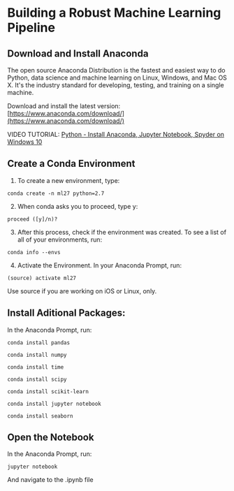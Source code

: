 # Building a Robust Machine Learning Pipeline

## Download and Install Anaconda

The open source Anaconda Distribution is the fastest and easiest way to do Python, data science and machine learning on Linux, Windows, and Mac OS X. It's the industry standard for developing, testing, and training on a single machine.

Download and install the latest version: [https://www.anaconda.com/download/](https://www.anaconda.com/download/)

VIDEO TUTORIAL: [Python - Install Anaconda, Jupyter Notebook, Spyder on Windows 10](https://www.youtube.com/watch?v=Q0jGAZAdZqM)

## Create a Conda Environment

1. To create a new environment, type:

```
conda create -n ml27 python=2.7
```

2. When conda asks you to proceed, type y:

```
proceed ([y]/n)?
```

3. After this process, check if the environment was created. To see a list of all of your environments, run:

```
conda info --envs
```

4. Activate the Environment. In your Anaconda Prompt, run:

```
(source) activate ml27
```

Use source if you are working on iOS or Linux, only.

## Install Aditional Packages:

In the Anaconda Prompt, run:
```
conda install pandas
```
```
conda install numpy
```
```
conda install time
```
```
conda install scipy
```
```
conda install scikit-learn
```
```
conda install jupyter notebook
```
```
conda install seaborn
```

## Open the Notebook

In the Anaconda Prompt, run:

```
jupyter notebook
``` 
And navigate to the .ipynb file
